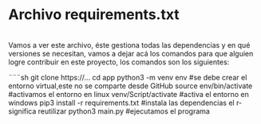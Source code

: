 # Archivo requirements.txt
<br> Vamos a ver este archivo, éste gestiona todas las dependencias y en qué versiones se necesitan,
vamos a dejar acá los comandos para que alguien logre contribuir en este proyecto, los comandos son los
siguientes:<br>

¨¨¨sh
    git clone https://...
    cd app
    python3 -m venv env #se debe crear el entorno virtual,este no se comparte desde GitHub
    source env/bin/activate #activamos el entorno en linux
    venv/Script/activate #activa el entorno en windows
    pip3 install -r requirements.txt #instala las dependencias el r- significa reutilizar
    python3 main.py #ejecutamos el programa